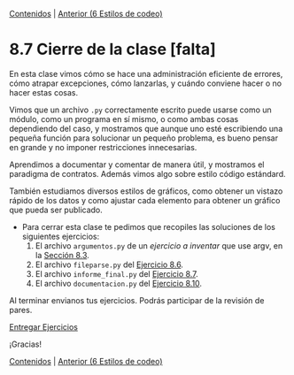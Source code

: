 [Contenidos](../Contenidos.md) \| [Anterior (6 Estilos de codeo)](06_Estilo.md)

# 8.7 Cierre de la clase [falta]

En esta clase vimos cómo se hace una administración eficiente de errores, cómo atrapar excepciones, cómo lanzarlas, y cuándo conviene hacer o no hacer estas cosas.

Vimos que un archivo `.py` correctamente escrito puede usarse como un módulo, como un programa en sí mismo, o como ambas cosas dependiendo del caso, y mostramos que aunque uno esté escribiendo una pequeña función para solucionar un pequeño problema, es bueno pensar en grande y no imponer restricciones innecesarias.

Aprendimos a documentar y comentar de manera útil, y mostramos el paradigma de contratos. Además vimos algo sobre estilo código estándard.

También estudiamos diversos estilos de gráficos, como obtener un vistazo rápido de los datos y como ajustar cada elemento para obtener un gráfico que pueda ser publicado.


* Para cerrar esta clase te pedimos que recopiles las soluciones de los siguientes ejercicios:
    1. El archivo `argumentos.py` de un *ejercicio a inventar* que use argv, en la [Sección 8.3](../08_Diseño_y_Especificacion/03_Modulo_principal.md#modelo-de-script-con-parámetros).
    1. El archivo `fileparse.py` del [Ejercicio 8.6](../08_Diseño_y_Especificacion/04_Flexibilidad.md#ejercicio-86-de-archivos-a-objetos-cual-archivos).
    2. El archivo `informe_final.py` del [Ejercicio 8.7](../08_Diseño_y_Especificacion/04_Flexibilidad.md#ejercicio-87-arreglemos-las-funciones-existentes).
    3. El archivo `documentacion.py` del [Ejercicio 8.10](../08_Diseño_y_Especificacion/05_Especificacion_y_Documentacion.md#ejercicio-810-funciones-y-documentacion).
    

Al terminar envianos tus ejercicios. Podrás participar de la revisión de pares.

[Entregar Ejercicios](http://programacionpython.ecyt.unsam.edu.ar/unit/submission/7)

¡Gracias! 



[Contenidos](../Contenidos.md) \| [Anterior (6 Estilos de codeo)](06_Estilo.md)

